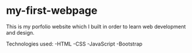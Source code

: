 # my-first-webpage

This is my porfolio website which I built in order to learn web development and design. 

Technologies used:
-HTML
-CSS
-JavaScript
-Bootstrap
